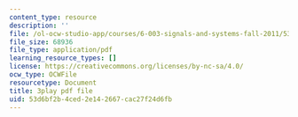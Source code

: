 ```yaml
---
content_type: resource
description: ''
file: /ol-ocw-studio-app/courses/6-003-signals-and-systems-fall-2011/53d6bf2b4ced2e142667cac27f24d6fb_bJvv5SckGeA.pdf
file_size: 68936
file_type: application/pdf
learning_resource_types: []
license: https://creativecommons.org/licenses/by-nc-sa/4.0/
ocw_type: OCWFile
resourcetype: Document
title: 3play pdf file
uid: 53d6bf2b-4ced-2e14-2667-cac27f24d6fb
---
```

